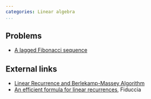 ```yaml
---
categories: Linear algebra
...
```


## Problems
- [A lagged Fibonacci sequence](https://projecteuler.net/problem=258)

## External links
- [Linear Recurrence and Berlekamp-Massey Algorithm](https://codeforces.com/blog/entry/61306)
- [An efficient formula for linear recurrences](https://sci-hub.se/10.1137/0214007), Fiduccia